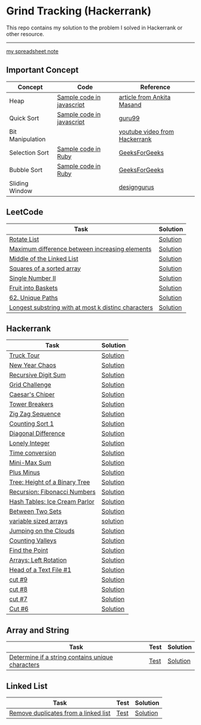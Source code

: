 # Grind Tracking (Hackerrank)

This repo contains my solution to the problem I solved in Hackerrank or other resource.

---
[my spreadsheet note](https://docs.google.com/spreadsheets/d/19xEi527sSBgCk6AVEOg8zW4wTjqHFE9e0XB2gyDkn4k/edit?usp=sharing)

## Important Concept
Concept | Code | Reference
--------|------|----------
Heap|[Sample code in javascript](/important-concept/heap.js)|[article from Ankita Masand](https://blog.bitsrc.io/implementing-heaps-in-javascript-c3fbf1cb2e65)
Quick Sort|[Sample code in javascript](/important-concept/quick_sort.js)|[guru99](https://www.guru99.com/quicksort-in-javascript.html)
Bit Manipulation||[youtube video from Hackerrank](https://youtu.be/NLKQEOgBAnw)
Selection Sort|[Sample code in Ruby](/important-concept/selection_sort.rb)|[GeeksForGeeks](https://www.geeksforgeeks.org/selection-sort/)
Bubble Sort|[Sample code in Ruby](/important-concept/bubble_sort.rb)|[GeeksForGeeks](https://www.geeksforgeeks.org/bubble-sort/)
Sliding Window| |[designgurus](https://designgurus.org/path-player?courseid=grokking-the-coding-interview&unit=grokking-the-coding-interview_1627871350324_0Unit)

## LeetCode
Task | Solution
-----|---------
[Rotate List](https://leetcode.com/problems/rotate-list/)|[Solution](/Javascript/rotate_list.js)
[Maximum difference between increasing elements](https://leetcode.com/problems/maximum-difference-between-increasing-elements/)|[Solution](/Javascript/maximum_difference_between_increasing_element.js)
[Middle of the Linked List](https://leetcode.com/problems/middle-of-the-linked-list/)|[Solution](/Javascript/middle_of_the_linked_list.js)
[Squares of a sorted array](https://leetcode.com/problems/squares-of-a-sorted-array/)|[Solution](/Javascript/squares_a_sorted_array.js)
[Single Number II](https://leetcode.com/problems/single-number-ii/)|[Solution](/Javascript/two_single_number.js)
[Fruit into Baskets](https://leetcode.com/problems/fruit-into-baskets/)|[Solution](/Java/fruit_into_basket.java)
[62. Unique Paths](https://leetcode.com/problems/unique-paths/)|[Solution](/C++/unique_paths.cpp)
[Longest substring with at most k distinc characters](https://leetcode.com/problems/longest-substring-with-at-most-k-distinct-characters/)|[Solution](/Python/longest_substring_with_K_distinct.py)

## Hackerrank
Task | Solution
-----|---------
[Truck Tour](https://www.hackerrank.com/challenges/truck-tour/problem)|[Solution](/Javascript/truck_tour.js)
[New Year Chaos](https://www.hackerrank.com/challenges/one-week-preparation-kit-new-year-chaos)|[Solution](/Javascript/new_year_chaos.js)
[Recursive Digit Sum](https://www.hackerrank.com/challenges/one-week-preparation-kit-recursive-digit-sum)|[Solution](/Javascript/recursive_digit_sum.js)
[Grid Challenge](https://www.hackerrank.com/challenges/one-week-preparation-kit-grid-challenge)|[Solution](/Javascript/grid_challenge.js)
[Caesar's Chiper](https://www.hackerrank.com/challenges/one-week-preparation-kit-caesar-cipher-1)|[Solution](/interview-preparation-kit/caesar_chipper.cpp)
[Tower Breakers](https://www.hackerrank.com/challenges/one-week-preparation-kit-tower-breakers-1)|[Solution](/interview-preparation-kit/tower_breaker.cpp)
[Zig Zag Sequence](https://www.hackerrank.com/challenges/one-week-preparation-kit-zig-zag-sequence)|[Solution](/C++/zig_zag_sequence.cpp)
[Counting Sort 1](https://www.hackerrank.com/challenges/one-week-preparation-kit-countingsort1/)|[Solution](/C++/counting_sort1.cpp)
[Diagonal Difference](https://www.hackerrank.com/challenges/one-week-preparation-kit-diagonal-difference/problem)|[Solution](/C++/diagonal_difference.cpp)
[Lonely Integer](https://www.hackerrank.com/challenges/one-week-preparation-kit-lonely-integer/problem?h_l=interview&playlist_slugs%5B%5D=preparation-kits&playlist_slugs%5B%5D=one-week-preparation-kit&playlist_slugs%5B%5D=one-week-day-two)|[Solution](/C++/lonely_integer.cpp)
[Time conversion](https://www.hackerrank.com/challenges/one-week-preparation-kit-time-conversion/problem?h_l=interview&playlist_slugs%5B%5D=preparation-kits&playlist_slugs%5B%5D=one-week-preparation-kit&playlist_slugs%5B%5D=one-week-day-one)|[Solution](/Ruby/time_conversion.rb)
[Mini-Max Sum](https://www.hackerrank.com/challenges/one-week-preparation-kit-mini-max-sum/problem?h_l=interview&playlist_slugs%5B%5D=preparation-kits&playlist_slugs%5B%5D=one-week-preparation-kit&playlist_slugs%5B%5D=one-week-day-one)|[Solution](/Ruby/mini_max_sum.rb)
[Plus Minus](https://www.hackerrank.com/challenges/one-week-preparation-kit-plus-minus/problem?h_l=interview&playlist_slugs%5B%5D=preparation-kits&playlist_slugs%5B%5D=one-week-preparation-kit&playlist_slugs%5B%5D=one-week-day-one)|[Solution](/Ruby/plus_minus.rb)
[Tree: Height of a Binary Tree](https://www.hackerrank.com/challenges/tree-height-of-a-binary-tree/problem?h_l=interview&playlist_slugs%5B%5D=interview-preparation-kit&playlist_slugs%5B%5D=trees)|[Solution](/Java/height_of_binary_tree.java)
[Recursion: Fibonacci Numbers](https://www.hackerrank.com/challenges/ctci-fibonacci-numbers/problem?h_l=interview&playlist_slugs%5B%5D=interview-preparation-kit&playlist_slugs%5B%5D=recursion-backtracking)|[Solution](/Ruby/fibonacci.rb)
[Hash Tables: Ice Cream Parlor](https://www.hackerrank.com/challenges/ctci-ice-cream-parlor)|[Solution](/interview-preparation-kit/ice_cream_parlor.cpp)
[Between Two Sets](https://www.hackerrank.com/challenges/between-two-sets/problem)|[Solution](/ADS/between_two_set.cpp)
[variable sized arrays](https://www.hackerrank.com/challenges/variable-sized-arrays/problem)|[solution](/C++/variable_sized_arrays.cpp)
[Jumping on the Clouds](https://www.hackerrank.com/challenges/jumping-on-the-clouds)|[Solution](/C++/jumping_on_the_clouds.cpp)
[Counting Valleys](https://www.hackerrank.com/challenges/counting-valleys)|[Solution](/C++/counting_valleys.cpp)
[Find the Point](https://www.hackerrank.com/challenges/find-point?h_r=profile)|[Solution](/C++/find_the_point.cpp)
[Arrays: Left Rotation](https://www.hackerrank.com/challenges/ctci-array-left-rotation/problem)|[Solution](/Ruby/left_rotation.rb)
[Head of a Text File #1](https://www.hackerrank.com/challenges/text-processing-head-1/problem)|[Solution](/Linux-Shell/head1.sh)
[cut #9](https://www.hackerrank.com/challenges/text-processing-cut-9/problem)|[Solution](/Linux-Shell/cut9.sh)
[cut #8](https://www.hackerrank.com/challenges/text-processing-cut-8/problem)|[Solution](/Linux-Shell/cut8.sh)
[cut #7](https://www.hackerrank.com/challenges/text-processing-cut-7/problem)|[Solution](/Linux-Shell/cut7.sh)
[Cut #6](https://www.hackerrank.com/challenges/text-processing-cut-6/problem)|[Solution](/Linux-Shell/cut6.sh)

## Array and String
Task | Test | Solution
-----|------|---------
[Determine if a string contains unique characters](http://nbviewer.ipython.org/github/donnemartin/interactive-coding-challenges/blob/master/arrays_strings/unique_chars/unique_chars_challenge.ipynb)|[Test](/src/com/problem/solving/arrays/string/ChallengeOneTest.java)|[Solution](/src/com/problem/solving/arrays/string/ChallengeOne.java)

## Linked List
Task | Test | Solution
-----|------|---------
[Remove duplicates from a linked list](http://nbviewer.ipython.org/github/donnemartin/interactive-coding-challenges/blob/master/linked_lists/remove_duplicates/remove_duplicates_challenge.ipynb)|[Test](/src/com/problem/solving/linkedList/removeDuplicate/SolutionTest.java)|[Solution](/src/com/problem/solving/linkedList/removeDuplicate/Solution.java)
